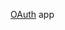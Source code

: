 [OAuth](https://developer.spotify.com/documentation/general/guides/authorization/app-settings/) app 
